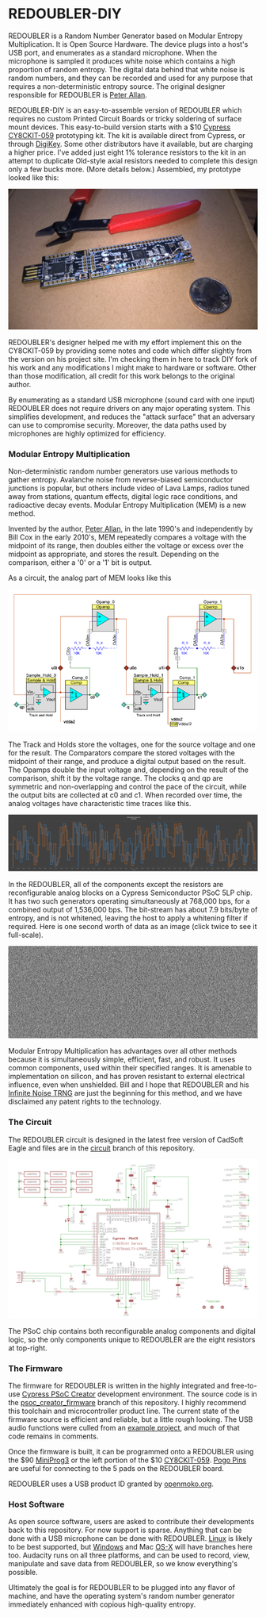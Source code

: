 # REDOUBLER-DIY

REDOUBLER is a Random Number Generator based on Modular Entropy Multiplication. It is Open Source Hardware. The device plugs into a host's USB port, and enumerates as a standard microphone. When the microphone is sampled it produces white noise which contains a high proportion of random entropy. The digital data behind that white noise is random numbers, and they can be recorded and used for any purpose that requires a non-deterministic entropy source.  The original designer responsible for REDOUBLER is [Peter Allan](https://github.com/alwynallan).

REDOUBLER-DIY is an easy-to-assemble version of REDOUBLER which requires no custom Printed Circuit Boards or tricky soldering of surface mount devices.   This easy-to-build version starts with a $10  [Cypress CY8CKIT-059](http://www.cypress.com/documentation/development-kitsboards/cy8ckit-059-psoc-5lp-prototyping-kit-onboard-programmer-and)  prototyping kit.   The kit is available direct from Cypress, or through [DigiKey](http://www.digikey.com/product-detail/en/cypress-semiconductor-corp/CY8CKIT-059/428-3390-ND/5184557).   Some other distributors have it available, but are  charging a higher price.  I've added just eight 1% tolerance resistors to the kit in an attempt to duplicate Old-style axial resistors needed to complete this design only a few bucks more. (More details below.)   Assembled, my prototype looked like this:

![REDOUBLER-DIY, hand built](images\WP_20160626_15_29_31_Pro.jpg)

REDOUBLER's designer helped me with my effort implement this on the CY8CKIT-059 by providing some notes and code which differ slightly from the version on his project site.   I'm checking them in here to track DIY fork of his work and any modifications I might make to hardware or software.    Other than those modification, all credit for this work belongs to the original author.

By enumerating as a standard USB microphone (sound card with one input) REDOUBLER does not require drivers on any major operating system. This simplifies development, and reduces the "attack surface" that an adversary can use to compromise security. Moreover, the data paths used by microphones are highly optimized for efficiency.

### Modular Entropy Multiplication

Non-deterministic random number generators use various methods to gather entropy. Avalanche noise from reverse-biased semiconductor junctions is popular, but others include video of Lava Lamps, radios tuned away from stations, quantum effects, digital logic race conditions, and radioactive decay events. Modular Entropy Multiplication (MEM) is a new method.

Invented by the author, [Peter Allan], in the late 1990's and independently by Bill Cox in the early 2010's, MEM repeatedly compares a voltage with the midpoint of its range, then doubles either the voltage or excess over the midpoint as appropriate, and stores the result. Depending on the comparison, either a '0' or a '1' bit is output.

As a circuit, the analog part of MEM looks like this

![Analog part of MEM Circuit](images/MEM_Circuit.png?raw=true "Circuit")

The Track and Holds store the voltages, one for the source voltage and one for the result. The Comparators compare the stored voltages with the midpoint of their range, and produce a digital output based on the result. The Opamps double the input voltage and, depending on the result of the comparison, shift it by the voltage range. The clocks q and qp are symmetric and non-overlapping and control the pace of the circuit, while the output bits are collected at c0 and c1. When recorded over time, the analog voltages have characteristic time traces like this.

![MEM Traces](images/Traces.png?raw=true "Traces")

In the REDOUBLER, all of the components except the resistors are reconfigurable analog blocks on a Cypress Semiconductor PSoC 5LP chip. It has two such generators operating simultaneously at 768,000 bps, for a combined output of 1,536,000 bps. The bit-stream has about 7.9 bits/byte of entropy, and is not whitened, leaving the host to apply a whitening filter if required. Here is one second worth of data as an image (click twice to see it full-scale).

![One Second of Data](images/one_sec.png?raw=true "One Second")

Modular Entropy Multiplication has advantages over all other methods because it is simultaneously simple, efficient, fast, and robust. It uses common components, used within their specified ranges. It is amenable to implementation on silicon, and has proven resistant to external electrical influence, even when unshielded. Bill and I hope that REDOUBLER and his [Infinite Noise TRNG] are just the beginning for this method, and we have disclaimed any patent rights to the technology.

### The Circuit

The REDOUBLER circuit is designed in the latest free version of CadSoft Eagle and files are in the [circuit](circuit) branch of this repository.

![Schematic](images/Schematic.png?raw=true "Schematic")

The PSoC chip contains both reconfigurable analog components and digital logic, so the only components unique to REDOUBLER are the eight resistors at top-right.

### The Firmware

The firmware for REDOUBLER is written in the highly integrated and free-to-use [Cypress PSoC Creator] development environment. The source code is in the [psoc_creator_firmware](psoc_creator_firmware) branch of this repository. I highly recommend this toolchain and microcontroller product line. The current state of the firmware source is efficient and reliable, but a little rough looking. The USB audio functions were culled from an [example project], and much of that code remains in comments.

Once the firmware is built, it can be programmed onto a REDOUBLER using the $90 [MiniProg3](http://www.cypress.com/?rID=38154) or the left portion of the $10 [CY8CKIT-059](http://www.cypress.com/?rid=108038). [Pogo Pins] are useful for connecting to the 5 pads on the REDOUBLER board.

REDOUBLER uses a USB product ID granted by [openmoko.org].

### Host Software

As open source software, users are asked to contribute their developments back to this repository. For now support is sparse. Anything that can be done with a USB microphone can be done with REDOUBLER. [Linux](host_linux) is likely to be best supported, but [Windows](host_windows) and Mac [OS-X](host_osx) will have branches here too. Audacity runs on all three platforms, and can be used to record, view, manipulate and save data from REDOUBLER, so we know everything's possible.

Ultimately the goal is for REDOUBLER to be plugged into any flavor of machine, and have the operating system's random number generator immediately enhanced with copious high-quality entropy.

[Peter Allan]: mailto:alwynallan@gmail.com
[Infinite Noise TRNG]: https://github.com/waywardgeek/infnoise
[Cypress PSoC Creator]: http://www.cypress.com/psoccreator/
[Pogo Pins]: https://www.sparkfun.com/products/9174
[example project]: http://www.element14.com/community/thread/28830/l/psoc-4-pioneer-kit-community-project102-usb-audio-using-the-psoc-5lp?displayFullThread=true
[OSH park]: https://oshpark.com/shared_projects/GZnEjhlQ
[openmoko.org]: http://wiki.openmoko.org/wiki/USB_Product_IDs
